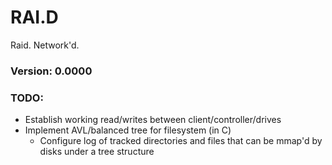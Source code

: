 # RAI.D
Raid. Network'd.

### Version: 0.0000
### TODO:
* Establish working read/writes between client/controller/drives
* Implement AVL/balanced tree for filesystem (in C)
  * Configure log of tracked directories and files that can be mmap'd by disks under a tree structure
